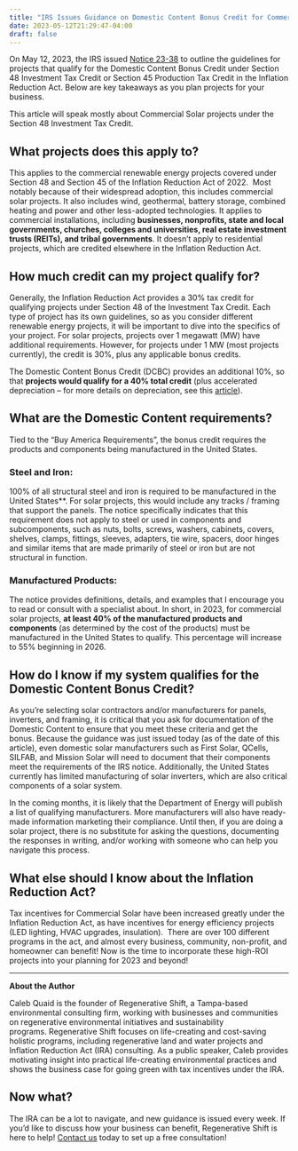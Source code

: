 ```yaml
---
title: "IRS Issues Guidance on Domestic Content Bonus Credit for Commercial Solar Projects"
date: 2023-05-12T21:29:47-04:00
draft: false
---
```


On May 12, 2023, the IRS issued [Notice 23-38](https://www.irs.gov/pub/irs-drop/n-23-38.pdf) to outline the guidelines for projects that qualify for the Domestic Content Bonus Credit under Section 48 Investment Tax Credit or Section 45 Production Tax Credit in the Inflation Reduction Act. Below are key takeaways as you plan projects for your business.

This article will speak mostly about Commercial Solar projects under the Section 48 Investment Tax Credit.

## What projects does this apply to?

This applies to the commercial renewable energy projects covered under Section 48 and Section 45 of the Inflation Reduction Act of 2022.  Most notably because of their widespread adoption, this includes commercial solar projects. It also includes wind, geothermal, battery storage, combined heating and power and other less-adopted technologies. It applies to commercial installations, including **businesses, nonprofits, state and local governments, churches, colleges and universities, real estate investment trusts (REITs), and tribal governments**. It doesn’t apply to residential projects, which are credited elsewhere in the Inflation Reduction Act.

## How much credit can my project qualify for?

Generally, the Inflation Reduction Act provides a 30% tax credit for qualifying projects under Section 48 of the Investment Tax Credit. Each type of project has its own guidelines, so as you consider different renewable energy projects, it will be important to dive into the specifics of your project. For solar projects, projects over 1 megawatt (MW) have additional requirements. However, for projects under 1 MW (most projects currently), the credit is 30%, plus any applicable bonus credits.

The Domestic Content Bonus Credit (DCBC) provides an additional 10%, so that **projects would qualify for a 40% total credit** (plus accelerated depreciation – for more details on depreciation, see this [article](https://www.linkedin.com/pulse/inflation-reduction-act-commercial-solar-what-know-caleb-quaid/)).

## What are the Domestic Content requirements?

Tied to the “Buy America Requirements”, the bonus credit requires the products and components being manufactured in the United States. 

### Steel and Iron:
100% of all structural steel and iron is required to be manufactured in the United States**. For solar projects, this would include any tracks / framing that support the panels. The notice specifically indicates that this requirement does not apply to steel or used in components and subcomponents, such as nuts, bolts, screws, washers, cabinets, covers, shelves, clamps, fittings, sleeves, adapters, tie wire, spacers, door hinges and similar items that are made primarily of steel or iron but are not structural in function. 

### Manufactured Products: 
The notice provides definitions, details, and examples that I encourage you to read or consult with a specialist about. In short, in 2023, for commercial solar projects, **at least 40% of the manufactured products and components** (as determined by the cost of the products) must be manufactured in the United States to qualify. This percentage will increase to 55% beginning in 2026.

## How do I know if my system qualifies for the Domestic Content Bonus Credit?

As you’re selecting solar contractors and/or manufacturers for panels, inverters, and framing, it is critical that you ask for documentation of the Domestic Content to ensure that you meet these criteria and get the bonus. Because the guidance was just issued today (as of the date of this article), even domestic solar manufacturers such as First Solar, QCells, SILFAB, and Mission Solar will need to document that their components meet the requirements of the IRS notice. Additionally, the United States currently has limited manufacturing of solar inverters, which are also critical components of a solar system.

In the coming months, it is likely that the Department of Energy will publish a list of qualifying manufacturers. More manufacturers will also have ready-made information marketing their compliance. Until then, if you are doing a solar project, there is no substitute for asking the questions, documenting the responses in writing, and/or working with someone who can help you navigate this process.

## What else should I know about the Inflation Reduction Act?

Tax incentives for Commercial Solar have been increased greatly under the Inflation Reduction Act, as have incentives for energy efficiency projects (LED lighting, HVAC upgrades, insulation).  There are over 100 different programs in the act, and almost every business, community, non-profit, and homeowner can benefit! Now is the time to incorporate these high-ROI projects into your planning for 2023 and beyond!

---

**About the Author**

Caleb Quaid is the founder of Regenerative Shift, a Tampa-based environmental consulting firm, working with businesses and communities on regenerative environmental initiatives and sustainability programs. Regenerative Shift focuses on life-creating and cost-saving holistic programs, including regenerative land and water projects and Inflation Reduction Act (IRA) consulting. As a public speaker, Caleb provides motivating insight into practical life-creating environmental practices and shows the business case for going green with tax incentives under the IRA.

## Now what?

The IRA can be a lot to navigate, and new guidance is issued every week. If you’d like to discuss how your business can benefit, Regenerative Shift is here to help! [Contact us](/contact/) today to set up a free consultation!